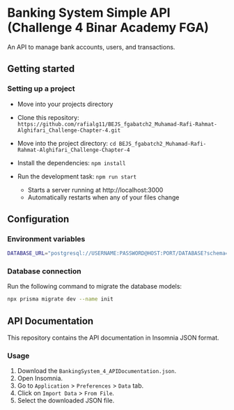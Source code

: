 # Banking System Simple API (Challenge 4 Binar Academy FGA)

An API to manage bank accounts, users, and transactions.

## Getting started

### Setting up a project

* Move into your projects directory
* Clone this repository: `https://github.com/rafialg11/BEJS_fgabatch2_Muhamad-Rafi-Rahmat-Alghifari_Challenge-Chapter-4.git`
* Move into the project directory: `cd BEJS_fgabatch2_Muhamad-Rafi-Rahmat-Alghifari_Challenge-Chapter-4`
* Install the dependencies: `npm install`

* Run the development task: `npm run start`
    * Starts a server running at http://localhost:3000
    * Automatically restarts when any of your files change

## Configuration

### Environment variables
```bash
DATABASE_URL="postgresql://USERNAME:PASSWORD@HOST:PORT/DATABASE?schema=public"
```

### Database connection
Run the following command to migrate the database models:
```bash
npx prisma migrate dev --name init
```	

## API Documentation

This repository contains the API documentation in Insomnia JSON format.

### Usage

1. Download the `BankingSystem_4_APIDocumentation.json`.
2. Open Insomnia.
3. Go to `Application` > `Preferences` > `Data` tab.
4. Click on `Import Data` > `From File`.
5. Select the downloaded JSON file.



